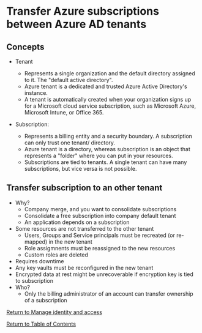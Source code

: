 # Transfer Azure subscriptions between Azure AD tenants

## Concepts

* Tenant
   * Represents a single organization and the default directory assigned to it. The "default active directory".
   * Azure tenant is a dedicated and trusted Azure Active Directory's instance. 
   * A tenant is automatically created when your organization signs up for a Microsoft cloud service subscription, such as Microsoft Azure, Microsoft Intune, or Office 365. 

* Subscription:
   * Represents a billing entity and a security boundary. A subscription can only trust one tenant/ directory.
   * Azure tenant is a directory, whereas subscription is an object that represents a "folder" where you can put in your resources.
   * Subscriptions are tied to tenants. A single tenant can have many subscriptions, but vice versa is not possible.

## Transfer subscription to an other tenant

* Why?
   * Company merge, and you want to consolidate subscriptions
   * Consolidate a free subscription into company default tenant
   * An application depends on a subscription
* Some resources are not transferred to the other tenant
   * Users, Groups and Service principals must be recreated (or re-mapped) in the new tenant
   * Role assigmnents must be reassigned to the new resources
   * Custom roles are deleted
* Requires downtime
* Any key vaults must be reconfigured in the new tenant
* Encrypted data at rest might be unrecoverable if encryption key is tied to subscription
* Who? 
   * Only the billing administrator of an account can transfer ownership of a subscription




[Return to Manage identity and access](README.md)

[Return to Table of Contents](../README.md)